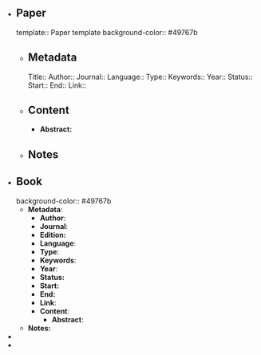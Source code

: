 - ## Paper
  template:: Paper template
  background-color:: #49767b
	- ## Metadata
	  Title:: 
	  Author::
	  Journal::
	  Language::
	  Type::
	  Keywords::
	  Year::
	  Status::
	  Start::
	  End::
	  Link::
	- ## Content
		- **Abstract:**
	- ## Notes
- ## Book
  background-color:: #49767b
	- **Metadata**:
		- **Author**:
		- **Journal**:
		- **Edition:**
		- **Language**:
		- **Type**:
		- **Keywords**:
		- **Year**:
		- **Status:**
		- **Start:**
		- **End:**
		- **Link**:
		- **Content**:
			- **Abstract**:
	- **Notes:**
-
-